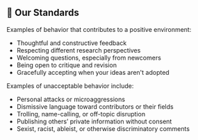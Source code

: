 ## 👥 Our Standards

Examples of behavior that contributes to a positive environment:

- Thoughtful and constructive feedback
- Respecting different research perspectives
- Welcoming questions, especially from newcomers
- Being open to critique and revision
- Gracefully accepting when your ideas aren't adopted

Examples of unacceptable behavior include:

- Personal attacks or microaggressions
- Dismissive language toward contributors or their fields
- Trolling, name-calling, or off-topic disruption
- Publishing others’ private information without consent
- Sexist, racist, ableist, or otherwise discriminatory comments
